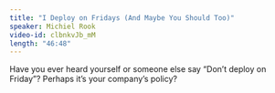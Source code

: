```yaml
---
title: "I Deploy on Fridays (And Maybe You Should Too)"
speaker: Michiel Rook
video-id: clbnkvJb_mM
length: "46:48"
---
```

Have you ever heard yourself or someone else say “Don’t deploy on Friday”? Perhaps it’s your company’s policy?